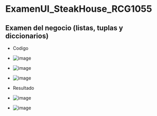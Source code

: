 # ExamenUI_SteakHouse_RCG1055
## Examen del negocio (listas, tuplas y diccionarios)
- Codigo
- ![image](https://github.com/user-attachments/assets/b60047d8-239b-4189-ac40-943f5dafa791)
- ![image](https://github.com/user-attachments/assets/d8a116b2-c4f8-4ca4-9572-04fe7fa6dec0)
- ![image](https://github.com/user-attachments/assets/d5d33a21-cf51-4a4c-b095-dd40df8789c9)



- Resultado
- ![image](https://github.com/user-attachments/assets/dae25ce4-9803-4da3-ae6a-944ca1c50ac9)
- ![image](https://github.com/user-attachments/assets/28b1f0f5-782a-4ddd-92af-04530c6ffdca)

